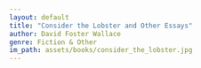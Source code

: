 ```yaml
---
layout: default
title: "Consider the Lobster and Other Essays"
author: David Foster Wallace
genre: Fiction & Other
im_path: assets/books/consider_the_lobster.jpg
---
```

